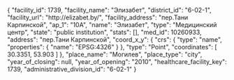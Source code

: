 {
    "facility_id": 1739,
    "facility_name": "Элизабет",
    "district_id": "6-02-1",
    "facility_url": "http:\/\/elizabet.by\/",
    "facility_address": "пер.Тани Карпинской",
    "ap_1": "10А",
    "name": "Элизабет",
    "type": "Медицинский центр",
    "state": "public institution",
    "stats": [],
    "med_id": 10260933,
    "address": "пер.Тани Карпинской",
    "coord_x_y": {
        "crs": {
            "type": "name",
            "properties": {
                "name": "EPSG:4326"
            }
        },
        "type": "Point",
        "coordinates": [
            30.3351,
            53.903
        ]
    },
    "place_name": "Могилев",
    "place_type": "city",
    "year_of_closing": null,
    "year_of_opening": "2010",
    "healthcare_facility_key": 1739,
    "administrative_division_id": "6-02-1"
}